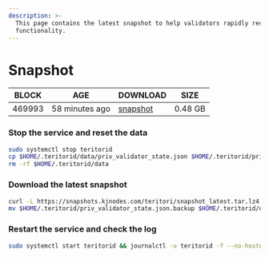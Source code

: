 ```yaml
---
description: >-
  This page contains the latest snapshot to help validators rapidly recover node
  functionality.
---
```


# Snapshot

| BLOCK             | AGE             | DOWNLOAD                                                                         | SIZE             |
| ----------------- | --------------- | -------------------------------------------------------------------------------- | ---------------- |
| 469993 | 58 minutes ago | [snapshot](https://snapshots.kjnodes.com/teritori/snapshot\_latest.tar.lz4) | 0.48 GB |

### Stop the service and reset the data

```bash
sudo systemctl stop teritorid
cp $HOME/.teritorid/data/priv_validator_state.json $HOME/.teritorid/priv_validator_state.json.backup
rm -rf $HOME/.teritorid/data
```

### Download the latest snapshot

```bash
curl -L https://snapshots.kjnodes.com/teritori/snapshot_latest.tar.lz4 | lz4 -dc - | tar -xf - -C $HOME/.teritorid
mv $HOME/.teritorid/priv_validator_state.json.backup $HOME/.teritorid/data/priv_validator_state.json
```

### Restart the service and check the log

```bash
sudo systemctl start teritorid && journalctl -u teritorid -f --no-hostname -o cat
```
